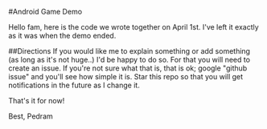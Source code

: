 #Android Game Demo

Hello fam,
here is the code we wrote together on April 1st. I've left it exactly as it was when the demo ended.


##Directions
If you would like me to explain something or add something (as long as it's not huge..) I'd be happy to do so. For that you will need to create an issue. If you're not sure what that is, that is ok; google "github issue" and you'll see how simple it is. Star this repo so that you will get notifications in the future as I change it.

That's it for now!

Best,
Pedram
